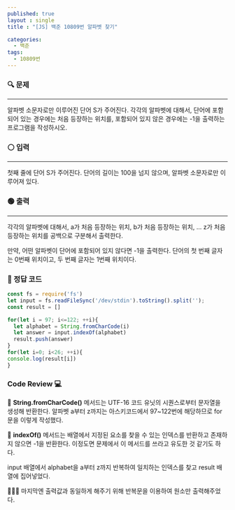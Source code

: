 ```yaml
---
published: true
layout : single
title : "[JS] 백준 10809번 알파벳 찾기"

categories:
  - 백준
tags:
  - 10809번
---
```


### 🔍 문제
----
알파벳 소문자로만 이루어진 단어 S가 주어진다. 각각의 알파벳에 대해서, 단어에 포함되어 있는 경우에는 처음 등장하는 위치를, 포함되어 있지 않은 경우에는 -1을 출력하는 프로그램을 작성하시오.

### ⚪ 입력
----
첫째 줄에 단어 S가 주어진다. 단어의 길이는 100을 넘지 않으며, 알파벳 소문자로만 이루어져 있다.

### 🟢 출력
----
각각의 알파벳에 대해서, a가 처음 등장하는 위치, b가 처음 등장하는 위치, ... z가 처음 등장하는 위치를 공백으로 구분해서 출력한다.

만약, 어떤 알파벳이 단어에 포함되어 있지 않다면 -1을 출력한다. 단어의 첫 번째 글자는 0번째 위치이고, 두 번째 글자는 1번째 위치이다.

### 📝 정답 코드

```javascript
const fs = require('fs')
let input = fs.readFileSync('/dev/stdin').toString().split('');
const result = []

for(let i = 97; i<=122; ++i){
  let alphabet = String.fromCharCode(i)
  let answer = input.indexOf(alphabet)
  result.push(answer)
}
for(let i=0; i<26; ++i){
console.log(result[i])
}
```

### Code Review 💻

📍 **String.fromCharCode()** 메서드는 UTF-16 코드 유닛의 시퀀스로부터 문자열을 생성해 반환한다. 알파벳 a부터 z까지는 아스키코드에서 97~122번에 해당하므로 for문을 이렇게 작성했다. 

📍 **indexOf()** 메서드는 배열에서 지정된 요소를 찾을 수 있는 인덱스를 반환하고 존재하지 않으면 -1을 반환한다. 이정도면 문제에서 이 메서드를 쓰라고 유도한 것 같기도 하다.

input 배열에서 alphabet을 a부터 z까지 반복하여 일치하는 인덱스를 찾고 result 배열에 집어넣었다. 

💁🏻‍♀️ 마지막엔 출력값과 동일하게 해주기 위해 반복문을 이용하여 원소만 출력해주었다.